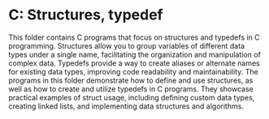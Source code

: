 # C: Structures, typedef

This folder contains C programs that focus on structures and typedefs in C programming. Structures allow you to group variables of different data types under a single name, facilitating the organization and manipulation of complex data. Typedefs provide a way to create aliases or alternate names for existing data types, improving code readability and maintainability. The programs in this folder demonstrate how to define and use structures, as well as how to create and utilize typedefs in C programs. They showcase practical examples of struct usage, including defining custom data types, creating linked lists, and implementing data structures and algorithms.

